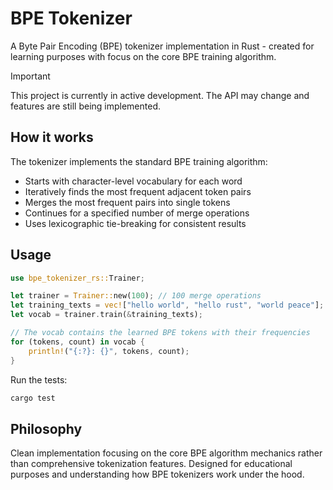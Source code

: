 # BPE Tokenizer

A Byte Pair Encoding (BPE) tokenizer implementation in Rust - created for learning purposes with focus on the core BPE training algorithm.

> [!IMPORTANT]
> This project is currently in active development. The API may change and features are still being implemented.

## How it works

The tokenizer implements the standard BPE training algorithm:

- Starts with character-level vocabulary for each word
- Iteratively finds the most frequent adjacent token pairs
- Merges the most frequent pairs into single tokens
- Continues for a specified number of merge operations
- Uses lexicographic tie-breaking for consistent results

## Usage

```rust
use bpe_tokenizer_rs::Trainer;

let trainer = Trainer::new(100); // 100 merge operations
let training_texts = vec!["hello world", "hello rust", "world peace"];
let vocab = trainer.train(&training_texts);

// The vocab contains the learned BPE tokens with their frequencies
for (tokens, count) in vocab {
    println!("{:?}: {}", tokens, count);
}
```

Run the tests:
```bash
cargo test
```

## Philosophy

Clean implementation focusing on the core BPE algorithm mechanics rather than comprehensive tokenization features. Designed for educational purposes and understanding how BPE tokenizers work under the hood.